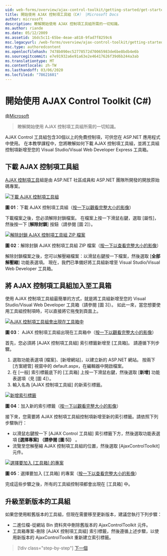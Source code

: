 ```yaml
---
uid: web-forms/overview/ajax-control-toolkit/getting-started/get-started-with-the-ajax-control-toolkit-cs
title: 開始使用 AJAX 控制項工具組（C#） |Microsoft Docs
author: microsoft
description: 瞭解開始使用 AJAX 控制項工具組所需的一切知識。
ms.author: riande
ms.date: 05/12/2009
ms.assetid: 16dc5c11-65be-4eae-a818-9fad7f8259c6
msc.legacyurl: /web-forms/overview/ajax-control-toolkit/getting-started/get-started-with-the-ajax-control-toolkit-cs
msc.type: authoredcontent
ms.openlocfilehash: 7478b090ec52778572d70065983de6be8bdb4e6b
ms.sourcegitcommit: e7e91932a6e91a63e2e46417626f39d6b244a3ab
ms.translationtype: MT
ms.contentlocale: zh-TW
ms.lasthandoff: 03/06/2020
ms.locfileid: "78621601"
---
```

# <a name="get-started-with-the-ajax-control-toolkit-c"></a>開始使用 AJAX Control Toolkit (C#)

由[Microsoft](https://github.com/microsoft)

> 瞭解開始使用 AJAX 控制項工具組所需的一切知識。

AJAX Control 工具組包含30個以上的免費控制項，可供您在 ASP.NET 應用程式中使用。 在本教學課程中，您將瞭解如何下載 AJAX 控制項工具組，並將工具組控制項新增至您的 Visual Studio/Visual Web Developer Express 工具箱。

## <a name="downloading-the-ajax-control-toolkit"></a>下載 AJAX 控制項工具組

[AJAX 控制項工具](http://devexpress.com/act)組是由 ASP.NET 社區成員和 ASP.NET 團隊所開發的開放原始碼專案。 

[![下載 AJAX 控制項工具組](get-started-with-the-ajax-control-toolkit-cs/_static/image1.jpg)](get-started-with-the-ajax-control-toolkit-cs/_static/image1.png)

**圖 01**：下載 AJAX 控制項工具組（[按一下以觀看完整大小的影像](get-started-with-the-ajax-control-toolkit-cs/_static/image2.png)）

下載檔案之後，您必須解除封鎖檔案。 在檔案上按一下滑鼠右鍵，選取 [屬性]，然後按一下 [**解除封鎖**] 按鈕（請參閱 [圖 2]）。

[![解除封鎖 AJAX 控制項工具組 ZIP 檔案](get-started-with-the-ajax-control-toolkit-cs/_static/image2.jpg)](get-started-with-the-ajax-control-toolkit-cs/_static/image3.png)

**圖 02**：解除封鎖 AJAX 控制項工具組 ZIP 檔案（[按一下以查看完整大小的影像](get-started-with-the-ajax-control-toolkit-cs/_static/image4.png)）

解除封鎖檔案之後，您可以解壓縮檔案：以滑鼠右鍵按一下檔案，然後選取 [**全部解壓縮**] 功能表選項。 現在，我們已準備好將工具組新增至 Visual Studio/Visual Web Developer 工具箱。

## <a name="adding-the-ajax-control-toolkit-to-the-toolbox"></a>將 AJAX 控制項工具組加入至工具箱

使用 AJAX 控制項工具組最簡單的方式，就是將工具組新增至您的 Visual Studio/Visual Web Developer 工具箱（請參閱 [圖 3]）。 如此一來，當您想要使用工具組控制項時，可以直接將它拖曳到頁面上。

[![AJAX 控制項工具組會出現在工具箱中](get-started-with-the-ajax-control-toolkit-cs/_static/image3.jpg)](get-started-with-the-ajax-control-toolkit-cs/_static/image5.png)

**圖 03**： AJAX 控制項工具組出現在工具箱中（[按一下以觀看完整大小的影像](get-started-with-the-ajax-control-toolkit-cs/_static/image6.png)）

首先，您必須將 [AJAX 控制項工具組] 索引標籤新增至 [工具箱]。 請遵循下列步驟。

1. 選取功能表選項 [檔案]、[新增網站]，以建立新的 ASP.NET 網站。 按兩下 [方案總管] 視窗中的 default.aspx，在編輯器中開啟檔案。
2. 在 [一般] 索引標籤底下的 [工具箱] 上按一下滑鼠右鍵，然後選取 [**新增]** 功能表選項（見 [圖 4]）。
3. 輸入名為 [AJAX 控制項工具組] 的新索引標籤。

[![新增索引標籤](get-started-with-the-ajax-control-toolkit-cs/_static/image4.jpg)](get-started-with-the-ajax-control-toolkit-cs/_static/image7.png)

**圖 04**：加入新的索引標籤（[按一下以觀看完整大小的影像](get-started-with-the-ajax-control-toolkit-cs/_static/image8.png)）

接下來，您需要將 AJAX 控制項工具組控制項新增至新的索引標籤。請依照下列步驟執行：

- 以滑鼠右鍵按一下 [AJAX Control 工具組] 索引標籤下方，然後選取功能表選項 **[選擇專案] （請參閱 [圖 5]）** 。
- 流覽至您解壓縮 AJAX 控制項工具組的位置，然後選取 [AjaxControlToolkit] 元件。

[![選擇要加入 [工具箱] 的專案](get-started-with-the-ajax-control-toolkit-cs/_static/image5.jpg)](get-started-with-the-ajax-control-toolkit-cs/_static/image9.png)

**圖 05**：選擇要加入 [工具箱] 的專案（[按一下以查看完整大小的影像](get-started-with-the-ajax-control-toolkit-cs/_static/image10.png)）

完成這些步驟之後，所有的工具組控制項都會出現在 [工具箱] 中。

## <a name="upgrading-to-a-new-version-of-the-toolkit"></a>升級至新版本的工具組

如果您使用較舊版本的工具組，但現在需要移至更新版本，建議您執行下列步驟：

- 二進位檔-從網站 Bin 資料夾中刪除舊版本的 AjaxControlToolkit 元件。
- 工具箱專案-刪除 [AJAX 控制項工具組] 索引標籤，然後遵循上述步驟，以使用新版本的 AjaxControlToolkit 重新建立索引標籤。

> [!div class="step-by-step"]
> [下一個](using-ajax-control-toolkit-controls-and-control-extenders-cs.md)
